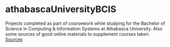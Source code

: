 # athabascaUniversityBCIS
Projects completed as part of coursework while studying for the Bachelor of Science in Computing &amp; Information Systems at Athabasca University. Also some sources of good online materials to supplement courses taken.
<a href="https://jtgis.github.io/athabascaUniversityBCIS/sources/">Sources<a>
